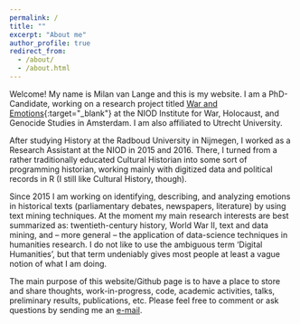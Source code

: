 ```yaml
---
permalink: /
title: ""
excerpt: "About me"
author_profile: true
redirect_from: 
  - /about/
  - /about.html
---
```


Welcome! My name is Milan van Lange and this is my website. I am a PhD-Candidate, working on a research project titled  [War and Emotions](https://www.niod.nl/en/projects/war-and-emotions-mining-expressions-emotionality-dutch-political-and-public-language){:target="_blank"} at the NIOD Institute for War, Holocaust, and Genocide Studies in Amsterdam. I am also affiliated to Utrecht University. 

After studying History at the Radboud University in Nijmegen, I worked as a Research Assistant at the NIOD in 2015 and 2016. There, I turned from a rather traditionally educated Cultural Historian into some sort of programming historian, working mainly with digitized data and political records in R (I still like Cultural History, though). 

Since 2015 I am working on identifying, describing, and analyzing emotions in historical texts (parliamentary debates, newspapers, literature) by using text mining techniques. At the moment my main research interests are best summarized as: twentieth-century history, World War II, text and data mining, and – more general – the application of data-science techniques in humanities research.  I do not like to use the ambiguous term ‘Digital Humanities’, but that term undeniably gives most people at least a vague notion of what I am doing.

The main purpose of this website/Github page is to have a place to store and share thoughts, work-in-progress, code, academic activities, talks, preliminary results, publications, etc. Please feel free to comment or ask questions by sending me an [e-mail](mailto:m.van.lange@niod.knaw.nl).
